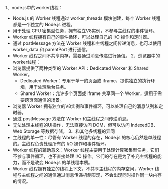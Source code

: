 1、node.js中的worker线程：
  - Node.js 的 Worker 线程通过 worker_threads 模块创建，每个 Worker 线程都是一个独立的 Node.js 进程。
  - 用于处理 CPU 密集型任务，拥有独立V8实例，不参与主线程的事件循环。
  - Worker 线程拥有自己的事件循环，可以处理自己的 I/O 操作和定时器。
  - 通过 postMessage 方法在 Worker 线程和主线程之间传递消息，也可以使用 worker_data 和 parentPort 进行通信。
  - Worker 线程之间不共享内存，需要通过消息传递进行通信。
2、浏览器中的worker线程：
  - 浏览器提供了两种类型的 Worker API：Dedicated Worker 和 Shared Worker。
    - Dedicated Worker：专用于单一的页面或 iframe，提供独立的执行环境，用于处理后台任务。
    - Shared Worker：允许多个页面或 iframe 共享同一个 Worker，适用于需要跨页面通信的场景。
  - 浏览器 Worker 拥有独立的V8实例和事件循环，可以处理自己的消息队列和定时器。
  - 通过 postMessage 方法在 Worker 和主线程之间传递消息。
  - 无法处理主线程的UI操作，无法直接访问 DOM，但可以访问 IndexedDB、Web Storage 等数据存储。
3、和其他多线程的异同
  - 主线程的单一性：尽管有 Worker 线程的存在，Node.js 的核心仍然是单线程的。主线程负责处理所有的 I/O 操作和事件循环。
  - Worker 线程的辅助意义：Worker 线程主要用于处理计算密集型任务，它们不参与事件循环，也不直接处理 I/O 操作。它们的存在是为了补充主线程的能力，而不是改变 Node.js 的单线程本质。
  - Worker 线程拥有独立的线程上下文，不共享主线程的内存空间，Worker 线程与主线程之间的通信通过消息传递机制实现，不会出现同时操作同一块内存的情况。